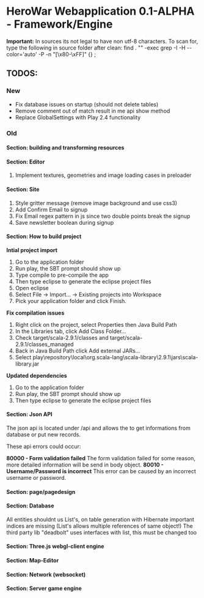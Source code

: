# HeroWar Webapplication 0.1-ALPHA - Framework/Engine

**Important:**
In sources its not legal to have non utf-8 characters.
To scan for, type the following in source folder after clean:
find . "" -exec grep -I -H --color='auto' -P -n "[\x80-\xFF]" {} \; 


## TODOS:

### New

- Fix database issues on startup (should not delete tables)
- Remove comment out of match result in me api show method
- Replace GlobalSettings with Play 2.4 functionality

### Old

#### Section: building and transforming resources

#### Section: Editor

1. Implement textures, geometries and image loading cases in preloader

#### Section: Site

1. Style gritter message (remove image background and use css3)
2. Add Confirm Email to signup
3. Fix Email regex pattern in js since two double points break the signup
4. Save newsletter boolean during signup


#### Section: How to build project

**Intial project import**

1) Go to the application folder
2) Run play, the SBT prompt should show up
3) Type compile to pre-compile the app
4) Then type eclipse to generate the eclipse project files
5) Open eclipse
6) Select File -> Import… -> Existing projects into Workspace
7) Pick your application folder and click Finish.

**Fix compilation issues**

1) Right click on the project, select Properties then Java Build Path
2) In the Libraries tab, click Add Class Folder…
3) Check target/scala-2.9.1/classes and target/scala-2.9.1/classes_managed
4) Back in Java Build Path click Add external JARs…
5) Select play\repository\local\org.scala-lang\scala-library\2.9.1\jars\scala-library.jar

**Updated dependencies**

1) Go to the application folder
2) Run play, the SBT prompt should show up
3) Then type eclipse to generate the eclipse project files


#### Section: Json API

The json api is located under /api and allows the to get informations from database or put new records.

These api errors could occur:

**80000 - Form validation failed**
The form validation failed for some reason, more detailed information will be send in body object.
**80010 - Username/Password is incorrect**
This error can be caused by an incorrect username or password.


#### Section: page/pagedesign

#### Section: Database
All entities shouldnt us List's, on table generation with Hibernate important indices are missing (List's allows multiple references of same object!)
The third party lib "deadbolt" uses interfaces with list, this must be changed too


#### Section: Three.js webgl-client engine


#### Section: Map-Editor


#### Section: Network (websocket)


#### Section: Server game engine
